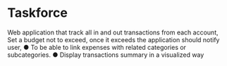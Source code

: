# Taskforce
Web application that track all in and out transactions from each account, Set a budget not to exceed, once it exceeds the application should notify user, ● To be able to link expenses with related categories or subcategories. ● Display transactions summary in a visualized way
